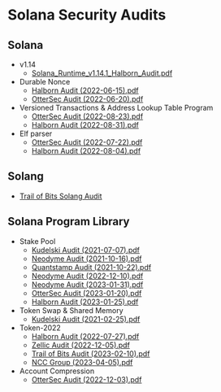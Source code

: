 # Solana Security Audits

## Solana
- v1.14
  - [Solana_Runtime_v1.14.1_Halborn_Audit.pdf](./solana/Solana_Runtime_v1.14.1_Halborn_Audit.pdf)
- Durable Nonce
  - [Halborn Audit (2022-06-15).pdf](./solana/DurableNonce_Halborn_2022-06-15.pdf)
  - [OtterSec Audit (2022-06-20).pdf](./solana/DurableNonce_OtterSec_2022-06-20.pdf)
- Versioned Transactions & Address Lookup Table Program
  - [OtterSec Audit (2022-08-23).pdf](./solana/AddressLookupTable_OtterSec_2022-08-23.pdf)
  - [Halborn Audit (2022-08-31).pdf](./solana/AddressLookupTable_Halborn_2022-08-31.pdf)
- Elf parser
  - [OtterSec Audit (2022-07-22).pdf](./solana/ElfParser_OtterSec_2022-07-22.pdf)
  - [Halborn Audit (2022-08-04).pdf](./solana/ElfParser_Halborn_2022-08-04.pdf)

## Solang
- [Trail of Bits Solang Audit](./solang/Trail_of_Bits_Solang_Final_report.pdf)

## Solana Program Library

- Stake Pool
  - [Kudelski Audit (2021-07-07).pdf](./spl/KudelskiStakePoolAudit-2021-07-07.pdf)
  - [Neodyme Audit (2021-10-16).pdf](./spl/NeodymeStakePoolAudit-2021-10-16.pdf)
  - [Quantstamp Audit (2021-10-22).pdf](./spl/QuantstampStakePoolAudit-2021-10-22.pdf)
  - [Neodyme Audit (2022-12-10).pdf](./spl/NeodymeStakePoolAudit-2022-12-10.pdf)
  - [Neodyme Audit (2023-01-31).pdf](./spl/NeodymeStakePoolAudit-2023-01-31.pdf)
  - [OtterSec Audit (2023-01-20).pdf](./spl/OtterSecStakePoolAudit-2023-01-20.pdf)
  - [Halborn Audit (2023-01-25).pdf](spl/HalbornStakePoolAudit-2023-01-25.pdf)
- Token Swap & Shared Memory
  - [Kudelski Audit (2021-02-25).pdf](./spl/KudelskiTokenSwapSharedMemAudit-2021-02-25.pdf)
- Token-2022
  - [Halborn Audit (2022-07-27).pdf](./spl/HalbornToken2022Audit-2022-07-27.pdf)
  - [Zellic Audit (2022-12-05).pdf](./spl/ZellicToken2022Audit-2022-12-05.pdf)
  - [Trail of Bits Audit (2023-02-10).pdf](./spl/TrailOfBitsToken2022Audit-2023-02-10.pdf)
  - [NCC Group (2023-04-05).pdf](./spl/NCCToken2022Audit-2023-04-05.pdf)
- Account Compression
  - [OtterSec Audit (2022-12-03).pdf](./spl/OtterSecAccountCompressionAudit-2022-12-03.pdf)

